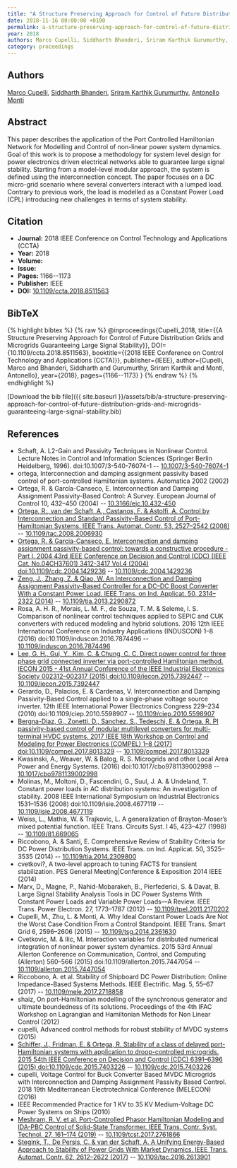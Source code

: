 ```yaml
---
title: "A Structure Preserving Approach for Control of Future Distribution Grids and Microgrids Guaranteeing Large Signal Stability"
date: 2018-11-16 00:00:00 +0100
permalink: a-structure-preserving-approach-for-control-of-future-distribution-grids-and-microgrids-guaranteeing-large-signal-stability
year: 2018
authors: Marco Cupelli, Siddharth Bhanderi, Sriram Karthik Gurumurthy, Antonello Monti
category: proceedings
---
```

 
## Authors
[Marco Cupelli](authors/marco-cupelli), [Siddharth Bhanderi](authors/siddharth-kiranbhai-bhanderi), [Sriram Karthik Gurumurthy](authors/sriram-karthik-gurumurthy), [Antonello Monti](authors/antonello-monti)
 
## Abstract
This paper describes the application of the Port Controlled Hamiltonian Network for Modelling and Control of non-linear power system dynamics. Goal of this work is to propose a methodology for system level design for power electronics driven electrical networks able to guarantee large signal stability. Starting from a model-level modular approach, the system is defined using the interconnection concept. The paper focuses on a DC micro-grid scenario where several converters interact with a lumped load. Contrary to previous work, the load is modelled as a Constant Power Load (CPL) introducing new challenges in terms of system stability.
 
## Citation
- **Journal:** 2018 IEEE Conference on Control Technology and Applications (CCTA)
- **Year:** 2018
- **Volume:** 
- **Issue:** 
- **Pages:** 1166--1173
- **Publisher:** IEEE
- **DOI:** [10.1109/ccta.2018.8511563](https://doi.org/10.1109/ccta.2018.8511563)
 
## BibTeX
{% highlight bibtex %}
{% raw %}
@inproceedings{Cupelli_2018,
  title={{A Structure Preserving Approach for Control of Future Distribution Grids and Microgrids Guaranteeing Large Signal Stability}},
  DOI={10.1109/ccta.2018.8511563},
  booktitle={{2018 IEEE Conference on Control Technology and Applications (CCTA)}},
  publisher={IEEE},
  author={Cupelli, Marco and Bhanderi, Siddharth and Gurumurthy, Sriram Karthik and Monti, Antonello},
  year={2018},
  pages={1166--1173}
}
{% endraw %}
{% endhighlight %}
 
[Download the bib file]({{ site.baseurl }}/assets/bib/a-structure-preserving-approach-for-control-of-future-distribution-grids-and-microgrids-guaranteeing-large-signal-stability.bib)
 
## References
- Schaft, A. L2-Gain and Passivity Techniques in Nonlinear Control. Lecture Notes in Control and Information Sciences (Springer Berlin Heidelberg, 1996). doi:10.1007/3-540-76074-1 -- [10.1007/3-540-76074-1](https://doi.org/10.1007/3-540-76074-1)
- ortega, Interconnection and damping assignment passivity based control of port-controlled Hamiltonian systems. Automatica 2002 (2002)
- Ortega, R. & García-Canseco, E. Interconnection and Damping Assignment Passivity-Based Control: A Survey. European Journal of Control 10, 432–450 (2004) -- [10.3166/ejc.10.432-450](https://doi.org/10.3166/ejc.10.432-450)
- [Ortega, R., van der Schaft, A., Castanos, F. & Astolfi, A. Control by Interconnection and Standard Passivity-Based Control of Port-Hamiltonian Systems. IEEE Trans. Automat. Contr. 53, 2527–2542 (2008)](control-by-interconnection-and-standard-passivity-based-control-of-port-hamiltonian-systems) -- [10.1109/tac.2008.2006930](https://doi.org/10.1109/tac.2008.2006930)
- [Ortega, R. & Garcia-Canseco, E. Interconnection and damping assignment passivity-based control: towards a constructive procedure - Part I. 2004 43rd IEEE Conference on Decision and Control (CDC) (IEEE Cat. No.04CH37601) 3412-3417 Vol.4 (2004) doi:10.1109/cdc.2004.1429236](interconnection-and-damping-assignment-passivity-based-control-towards-a-constructive-procedure-part-i) -- [10.1109/cdc.2004.1429236](https://doi.org/10.1109/cdc.2004.1429236)
- [Zeng, J., Zhang, Z. & Qiao, W. An Interconnection and Damping Assignment Passivity-Based Controller for a DC–DC Boost Converter With a Constant Power Load. IEEE Trans. on Ind. Applicat. 50, 2314–2322 (2014)](an-interconnection-and-damping-assignment-passivity-based-controller-for-a-dc-dc-boost-converter-with-a-constant-power-load) -- [10.1109/tia.2013.2290872](https://doi.org/10.1109/tia.2013.2290872)
- Rosa, A. H. R., Morais, L. M. F., de Souza, T. M. & Seleme, I. S. Comparison of nonlinear control techniques applied to SEPIC and CUK converters with reduced modeling and hybrid solutions. 2016 12th IEEE International Conference on Industry Applications (INDUSCON) 1–8 (2016) doi:10.1109/induscon.2016.7874496 -- [10.1109/induscon.2016.7874496](https://doi.org/10.1109/induscon.2016.7874496)
- [Lee, G. H., Gui, Y., Kim, C. & Chung, C. C. Direct power control for three phase grid connected inverter via port-controlled Hamiltonian method. IECON 2015 - 41st Annual Conference of the IEEE Industrial Electronics Society 002312–002317 (2015) doi:10.1109/iecon.2015.7392447](direct-power-control-for-three-phase-grid-connected-inverter-via-port-controlled-hamiltonian-method) -- [10.1109/iecon.2015.7392447](https://doi.org/10.1109/iecon.2015.7392447)
- Gerardo, D., Palacios, E. & Cardenas, V. Interconnection and Damping Passivity-Based Control applied to a single-phase voltage source inverter. 12th IEEE International Power Electronics Congress 229–234 (2010) doi:10.1109/ciep.2010.5598907 -- [10.1109/ciep.2010.5598907](https://doi.org/10.1109/ciep.2010.5598907)
- [Bergna-Diaz, G., Zonetti, D., Sanchez, S., Tedeschi, E. & Ortega, R. PI passivity-based control of modular multilevel converters for multi-terminal HVDC systems. 2017 IEEE 18th Workshop on Control and Modeling for Power Electronics (COMPEL) 1–8 (2017) doi:10.1109/compel.2017.8013329](pi-passivity-based-control-of-modular-multilevel-converters-for-multi-terminal-hvdc-systems) -- [10.1109/compel.2017.8013329](https://doi.org/10.1109/compel.2017.8013329)
- Kwasinski, A., Weaver, W. & Balog, R. S. Microgrids and other Local Area Power and Energy Systems. (2016) doi:10.1017/cbo9781139002998 -- [10.1017/cbo9781139002998](https://doi.org/10.1017/cbo9781139002998)
- Molinas, M., Moltoni, D., Fascendini, G., Suul, J. A. & Undeland, T. Constant power loads in AC distribution systems: An investigation of stability. 2008 IEEE International Symposium on Industrial Electronics 1531–1536 (2008) doi:10.1109/isie.2008.4677119 -- [10.1109/isie.2008.4677119](https://doi.org/10.1109/isie.2008.4677119)
- Weiss, L., Mathis, W. & Trajkovic, L. A generalization of Brayton-Moser’s mixed potential function. IEEE Trans. Circuits Syst. I 45, 423–427 (1998) -- [10.1109/81.669065](https://doi.org/10.1109/81.669065)
- Riccobono, A. & Santi, E. Comprehensive Review of Stability Criteria for DC Power Distribution Systems. IEEE Trans. on Ind. Applicat. 50, 3525–3535 (2014) -- [10.1109/tia.2014.2309800](https://doi.org/10.1109/tia.2014.2309800)
- cvetkovi?, A two-level approach to tuning FACTS for transient stabilization. PES General Meeting|Conference & Exposition 2014 IEEE (2014)
- Marx, D., Magne, P., Nahid-Mobarakeh, B., Pierfederici, S. & Davat, B. Large Signal Stability Analysis Tools in DC Power Systems With Constant Power Loads and Variable Power Loads—A Review. IEEE Trans. Power Electron. 27, 1773–1787 (2012) -- [10.1109/tpel.2011.2170202](https://doi.org/10.1109/tpel.2011.2170202)
- Cupelli, M., Zhu, L. & Monti, A. Why Ideal Constant Power Loads Are Not the Worst Case Condition From a Control Standpoint. IEEE Trans. Smart Grid 6, 2596–2606 (2015) -- [10.1109/tsg.2014.2361630](https://doi.org/10.1109/tsg.2014.2361630)
- Cvetkovic, M. & Ilic, M. Interaction variables for distributed numerical integration of nonlinear power system dynamics. 2015 53rd Annual Allerton Conference on Communication, Control, and Computing (Allerton) 560–566 (2015) doi:10.1109/allerton.2015.7447054 -- [10.1109/allerton.2015.7447054](https://doi.org/10.1109/allerton.2015.7447054)
- Riccobono, A. et al. Stability of Shipboard DC Power Distribution: Online Impedance-Based Systems Methods. IEEE Electrific. Mag. 5, 55–67 (2017) -- [10.1109/mele.2017.2718858](https://doi.org/10.1109/mele.2017.2718858)
- shaiz, On port-Hamiltonian modelling of the synchronous generator and ultimate boundedness of its solutions. Proceedings of the 4th IFAC Workshop on Lagrangian and Hamiltonian Methods for Non Linear Control (2012)
- cupelli, Advanced control methods for robust stability of MVDC systems (2015)
- [Schiffer, J., Fridman, E. & Ortega, R. Stability of a class of delayed port-Hamiltonian systems with application to droop-controlled microgrids. 2015 54th IEEE Conference on Decision and Control (CDC) 6391–6396 (2015) doi:10.1109/cdc.2015.7403226](stability-of-a-class-of-delayed-port-hamiltonian-systems-with-application-to-droop-controlled-microgrids) -- [10.1109/cdc.2015.7403226](https://doi.org/10.1109/cdc.2015.7403226)
- cupelli, Voltage Control for Buck Converter Based MVDC Microgrids with Interconnection and Damping Assignment Passivity Based Control. 2018 19th Mediterranean Electrotechnical Conference (MELECON) (2016)
- IEEE Recommended Practice for 1 KV to 35 KV Medium-Voltage DC Power Systems on Ships (2010)
- [Meshram, R. V. et al. Port-Controlled Phasor Hamiltonian Modeling and IDA-PBC Control of Solid-State Transformer. IEEE Trans. Contr. Syst. Technol. 27, 161–174 (2019)](port-controlled-phasor-hamiltonian-modeling-and-ida-pbc-control-of-solid-state-transformer) -- [10.1109/tcst.2017.2761866](https://doi.org/10.1109/tcst.2017.2761866)
- [Stegink, T., De Persis, C. & van der Schaft, A. A Unifying Energy-Based Approach to Stability of Power Grids With Market Dynamics. IEEE Trans. Automat. Contr. 62, 2612–2622 (2017)](a-unifying-energy-based-approach-to-stability-of-power-grids-with-market-dynamics) -- [10.1109/tac.2016.2613901](https://doi.org/10.1109/tac.2016.2613901)

